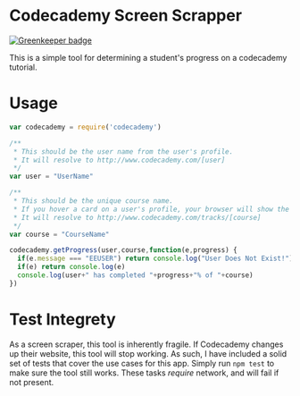 Codecademy Screen Scrapper
===

[![Greenkeeper badge](https://badges.greenkeeper.io/retrohacker/codecademy.svg)](https://greenkeeper.io/)

This is a simple tool for determining a student's progress on a codecademy tutorial.

# Usage

```js
var codecademy = require('codecademy')

/**
 * This should be the user name from the user's profile.
 * It will resolve to http://www.codecademy.com/[user]
 */
var user = "UserName"

/**
 * This should be the unique course name.
 * If you hover a card on a user's profile, your browser will show the url.
 * It will resolve to http://www.codecademy.com/tracks/[course]
 */
var course = "CourseName"

codecademy.getProgress(user,course,function(e,progress) {
  if(e.message === "EEUSER") return console.log("User Does Not Exist!")
  if(e) return console.log(e)
  console.log(user+" has completed "+progress+"% of "+course)
})
```

# Test Integrety

As a screen scraper, this tool is inherently fragile. If Codecademy changes up their website, this tool will stop working. As such, I have included a solid set of tests that cover the use cases for this app. Simply run `npm test` to make sure the tool still works. These tasks *require* network, and will fail if not present.
